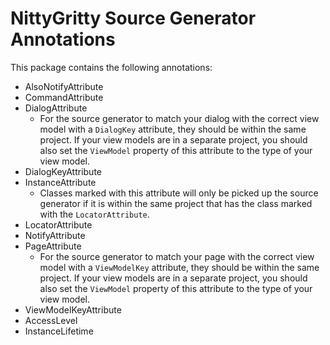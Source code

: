 ﻿# NittyGritty Source Generator Annotations
This package contains the following annotations:

- AlsoNotifyAttribute
- CommandAttribute
- DialogAttribute
  - For the source generator to match your dialog with the correct view model with a `DialogKey` attribute, they should be within the same project. If your view models are in a separate project, you should also set the `ViewModel` property of this attribute to the type of your view model.
- DialogKeyAttribute
- InstanceAttribute
  - Classes marked with this attribute will only be picked up the source generator if it is within the same project that has the class marked with the `LocatorAttribute`.
- LocatorAttribute
- NotifyAttribute
- PageAttribute
  - For the source generator to match your page with the correct view model with a `ViewModelKey` attribute, they should be within the same project. If your view models are in a separate project, you should also set the `ViewModel` property of this attribute to the type of your view model.
- ViewModelKeyAttribute
- AccessLevel
- InstanceLifetime